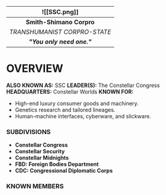 
| ![[SSC.png]] |
| :----------------------------------: |
|       **Smith-Shimano Corpro**       |
|     *TRANSHUMANIST CORPRO-STATE*     |
|      ***"You only need one."***      |
# **OVERVIEW**
**ALSO KNOWN AS:** SSC
**LEADER(S):** The Constellar Congress
**HEADQUARTERS:** Constellar Worlds
**KNOWN FOR:**
- High-end luxury consumer goods and machinery.
- Genetics research and tailored lineages.
- Human-machine interfaces, cyberware, and slickware.

### **SUBDIVISIONS**
- **Constellar Congress**
- **Constellar Security**
- **Constellar Midnights**
- **FBD: Foreign Bodies Department**
- **CDC: Congressional Diplomatic Corps**

### **KNOWN MEMBERS**


